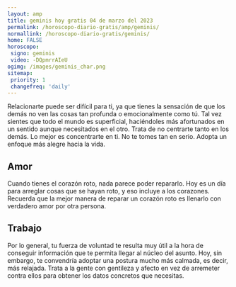 ```yaml
---
layout: amp
title: geminis hoy gratis 04 de marzo del 2023 
permalink: /horoscopo-diario-gratis/amp/geminis/
normallink: /horoscopo-diario-gratis/geminis/
home: FALSE
horoscopo:
 signo: geminis
 video: -DQpmrrAIeU
ogimg: /images/geminis_char.png
sitemap:
 priority: 1
 changefreq: 'daily'
---
```



Relacionarte puede ser difícil para ti, ya que tienes la sensación de que los demás no ven las cosas tan profunda o emocionalmente como tú. Tal vez sientes que todo el mundo es superficial, haciéndoles más afortunados en un sentido aunque necesitados en el otro. Trata de no centrarte tanto en los demás. Lo mejor es concentrarte en ti. No te tomes tan en serio. Adopta un enfoque más alegre hacia la vida.

## Amor

Cuando tienes el corazón roto, nada parece poder repararlo. Hoy es un día para arreglar cosas que se hayan roto, y eso incluye a los corazones. Recuerda que la mejor manera de reparar un corazón roto es llenarlo con verdadero amor por otra persona.

## Trabajo

Por lo general, tu fuerza de voluntad te resulta muy útil a la hora de conseguir información que te permita llegar al núcleo del asunto. Hoy, sin embargo, te convendría adoptar una postura mucho más calmada, es decir, más relajada. Trata a la gente con gentileza y afecto en vez de arremeter contra ellos para obtener los datos concretos que necesitas.